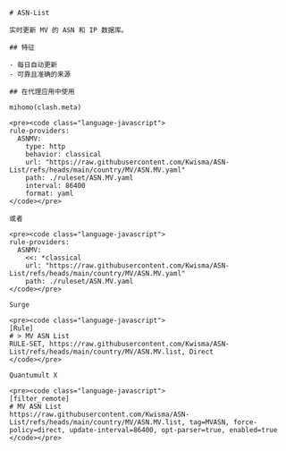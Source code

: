 
    # ASN-List
    
    实时更新 MV 的 ASN 和 IP 数据库。
    
    ## 特征
    
    - 每日自动更新
    - 可靠且准确的来源
    
    ## 在代理应用中使用
    
    mihomo(clash.meta)
   
    <pre><code class="language-javascript">
    rule-providers:
      ASNMV:
        type: http
        behavior: classical
        url: "https://raw.githubusercontent.com/Kwisma/ASN-List/refs/heads/main/country/MV/ASN.MV.yaml"
        path: ./ruleset/ASN.MV.yaml
        interval: 86400
        format: yaml
    </code></pre>

    或者

    <pre><code class="language-javascript">
    rule-providers:
      ASNMV:
        <<: *classical
        url: "https://raw.githubusercontent.com/Kwisma/ASN-List/refs/heads/main/country/MV/ASN.MV.yaml"
        path: ./ruleset/ASN.MV.yaml
    </code></pre>
    
    Surge
    
    <pre><code class="language-javascript">
    [Rule]
    # > MV ASN List
    RULE-SET, https://raw.githubusercontent.com/Kwisma/ASN-List/refs/heads/main/country/MV/ASN.MV.list, Direct
    </code></pre>
    
    Quantumult X
    
    <pre><code class="language-javascript">
    [filter_remote]
    # MV ASN List
    https://raw.githubusercontent.com/Kwisma/ASN-List/refs/heads/main/country/MV/ASN.MV.list, tag=MVASN, force-policy=direct, update-interval=86400, opt-parser=true, enabled=true
    </code></pre>
    